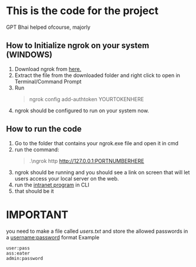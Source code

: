 # This is the code for the project 



GPT Bhai helped ofcourse, majorly 




## How to Initialize ngrok on your system (WINDOWS)
1. Download ngrok from [here.](https://ngrok.com/downloads)
2. Extract the file from the downloaded folder and right click to open in Terminal/Command Prompt
3. Run
   > ngrok config add-authtoken YOURTOKENHERE
4. ngrok should be configured to run on your system now.
   
## How to run the code
1. Go to the folder that contains your ngrok.exe file and open it in cmd
2. run the command:
   > .\ngrok http http://127.0.0.1:PORTNUMBERHERE
3. ngrok should be running and you should see a link on screen that will let users access your local server on the web.
4. run the [intranet program](https://github.com/MacknJeez/MDX-Notes/blob/main/CST4550/Codes/intranetLoginPage.py) in CLI
5. that should be it




# IMPORTANT

you need to make a file called _users.txt_ and store the allowed passwords in a <ins>username:password</ins> format
Example
```
user:pass
ass:eater
admin:password
```
